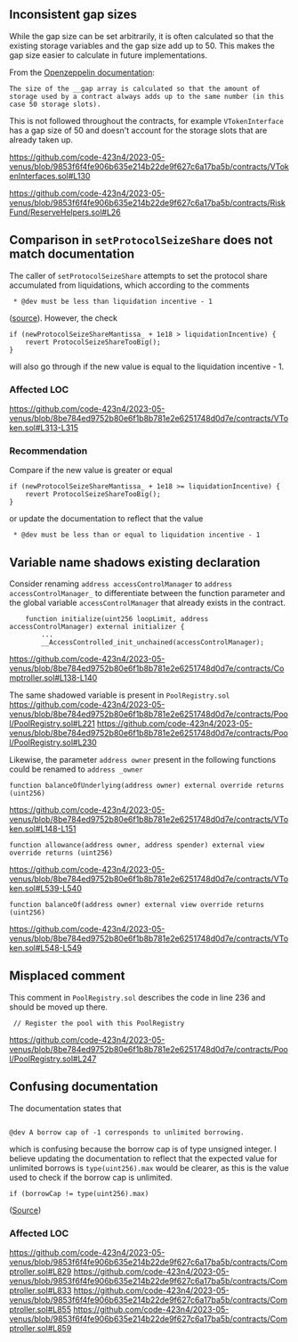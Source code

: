 ## Inconsistent gap sizes

While the gap size can be set arbitrarily, it is often calculated so that the existing storage variables and the gap size add up to 50. This makes the gap size easier to calculate in future implementations.

From the [Openzeppelin documentation](https://docs.openzeppelin.com/contracts/4.x/upgradeable#storage_gaps):
```
The size of the __gap array is calculated so that the amount of storage used by a contract always adds up to the same number (in this case 50 storage slots).
```



This is not followed throughout the contracts, for example `VTokenInterface` has a gap size of 50 and doesn't account for the storage slots that are already taken up.

https://github.com/code-423n4/2023-05-venus/blob/9853f6f4fe906b635e214b22de9f627c6a17ba5b/contracts/VTokenInterfaces.sol#L130

https://github.com/code-423n4/2023-05-venus/blob/9853f6f4fe906b635e214b22de9f627c6a17ba5b/contracts/RiskFund/ReserveHelpers.sol#L26

## Comparison in `setProtocolSeizeShare` does not match documentation

The caller of `setProtocolSeizeShare` attempts to set the protocol share accumulated from liquidations, which according to the comments

```solidity
 * @dev must be less than liquidation incentive - 1
```

([source](https://github.com/code-423n4/2023-05-venus/blob/8be784ed9752b80e6f1b8b781e2e6251748d0d7e/contracts/VToken.sol#L303)). However, the check

```solidity
if (newProtocolSeizeShareMantissa_ + 1e18 > liquidationIncentive) {
    revert ProtocolSeizeShareTooBig();
}

```

will also go through if the new value is equal to the liquidation incentive - 1.

### Affected LOC

https://github.com/code-423n4/2023-05-venus/blob/8be784ed9752b80e6f1b8b781e2e6251748d0d7e/contracts/VToken.sol#L313-L315

### Recommendation

Compare if the new value is greater or equal

```solidity
if (newProtocolSeizeShareMantissa_ + 1e18 >= liquidationIncentive) {
    revert ProtocolSeizeShareTooBig();
}

```

or update the documentation to reflect that the value

```solidity
 * @dev must be less than or equal to liquidation incentive - 1
```

## Variable name shadows existing declaration

Consider renaming `address accessControlManager` to `address accessControlManager_` to differentiate between the function parameter and the global variable `accessControlManager` that already exists in the contract.

```solidity
    function initialize(uint256 loopLimit, address accessControlManager) external initializer {
        ...
        __AccessControlled_init_unchained(accessControlManager);
```

https://github.com/code-423n4/2023-05-venus/blob/8be784ed9752b80e6f1b8b781e2e6251748d0d7e/contracts/Comptroller.sol#L138-L140

The same shadowed variable is present in `PoolRegistry.sol`
https://github.com/code-423n4/2023-05-venus/blob/8be784ed9752b80e6f1b8b781e2e6251748d0d7e/contracts/Pool/PoolRegistry.sol#L221
https://github.com/code-423n4/2023-05-venus/blob/8be784ed9752b80e6f1b8b781e2e6251748d0d7e/contracts/Pool/PoolRegistry.sol#L230

Likewise, the parameter `address owner` present in the following functions could be renamed to `address _owner`

```solidity
function balanceOfUnderlying(address owner) external override returns (uint256)
```

https://github.com/code-423n4/2023-05-venus/blob/8be784ed9752b80e6f1b8b781e2e6251748d0d7e/contracts/VToken.sol#L148-L151

```solidity
function allowance(address owner, address spender) external view override returns (uint256)
```

https://github.com/code-423n4/2023-05-venus/blob/8be784ed9752b80e6f1b8b781e2e6251748d0d7e/contracts/VToken.sol#L539-L540

```solidity
function balanceOf(address owner) external view override returns (uint256)
```

https://github.com/code-423n4/2023-05-venus/blob/8be784ed9752b80e6f1b8b781e2e6251748d0d7e/contracts/VToken.sol#L548-L549

## Misplaced comment

This comment in `PoolRegistry.sol` describes the code in line 236 and should be moved up there.

```solidity
 // Register the pool with this PoolRegistry
```

https://github.com/code-423n4/2023-05-venus/blob/8be784ed9752b80e6f1b8b781e2e6251748d0d7e/contracts/Pool/PoolRegistry.sol#L247

## Confusing documentation

The documentation states that

```solidity

@dev A borrow cap of -1 corresponds to unlimited borrowing.
```

which is confusing because the borrow cap is of type unsigned integer. I believe updating the documentation to reflect that the expected value for unlimited borrows is `type(uint256).max` would be clearer, as this is the value used to check if the borrow cap is unlimited.

```solidity
if (borrowCap != type(uint256).max)
```

([Source](https://github.com/code-423n4/2023-05-venus/blob/9853f6f4fe906b635e214b22de9f627c6a17ba5b/contracts/Comptroller.sol#L351))

### Affected LOC

https://github.com/code-423n4/2023-05-venus/blob/9853f6f4fe906b635e214b22de9f627c6a17ba5b/contracts/Comptroller.sol#L829
https://github.com/code-423n4/2023-05-venus/blob/9853f6f4fe906b635e214b22de9f627c6a17ba5b/contracts/Comptroller.sol#L833
https://github.com/code-423n4/2023-05-venus/blob/9853f6f4fe906b635e214b22de9f627c6a17ba5b/contracts/Comptroller.sol#L855
https://github.com/code-423n4/2023-05-venus/blob/9853f6f4fe906b635e214b22de9f627c6a17ba5b/contracts/Comptroller.sol#L859

